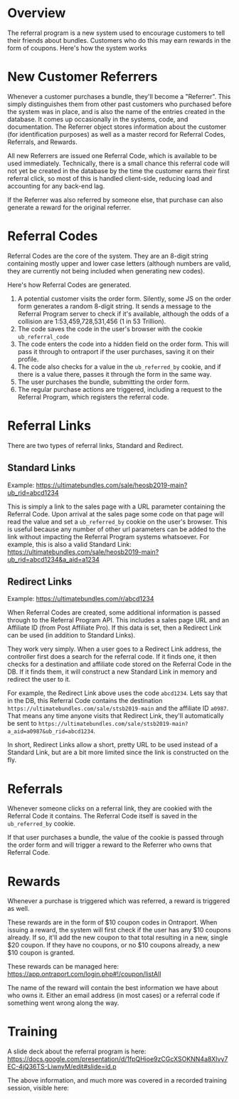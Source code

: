 <!-- TITLE: Referral Program -->
<!-- SUBTITLE: A quick summary of Referral Program -->

# Overview
The referral program is a new system used to encourage customers to tell their friends about bundles. Customers who do this may earn rewards in the form of coupons. Here's how the system works

# New Customer Referrers
Whenever a customer purchases a bundle, they'll become a "Referrer". This simply distinguishes them from other past customers who purchased before the system was in place, and is also the name of the entries created in the database. It comes up occasionally in the systems, code, and documentation. The Referrer object stores information about the customer (for identification purposes) as well as a master record for Referral Codes, Referrals, and Rewards.

All new Referrers are issued one Referral Code, which is available to be used immediately. Technically, there is a small chance this referral code will not yet be created in the database by the time the customer earns their first referral click, so most of this is handled client-side, reducing load and accounting for any back-end lag.

If the Referrer was also referred by someone else, that purchase can also generate a reward for the original referrer.

# Referral Codes
Referral Codes are the core of the system. They are an 8-digit string containing mostly upper and lower case letters (although numbers are valid, they are currently not being included when generating new codes).

Here's how Referral Codes are generated.

1. A potential customer visits the order form. Silently, some JS on the order form generates a random 8-digit string. It sends a message to the Referral Program server to check if it's available, although the odds of a collision are 1:53,459,728,531,456 (1 in 53 Trillion).
2. The code saves the code in the user's browser with the cookie `ub_referral_code`
3. The code enters the code into a hidden field on the order form. This will pass it through to ontraport if the user purchases, saving it on their profile.
4. The code also checks for a value in the `ub_referred_by` cookie, and if there is a value there, passes it through the form in the same way.
5. The user purchases the bundle, submitting the order form.
6. The regular purchase actions are triggered, including a request to the Referral Program, which registers the referral code.

# Referral Links
There are two types of referral links, Standard and Redirect.

## Standard Links
Example: https://ultimatebundles.com/sale/heosb2019-main?ub_rid=abcd1234

This is simply a link to the sales page with a URL parameter containing the Referral Code. Upon arrival at the sales page some code on that page will read the value and set a `ub_referred_by` cookie on the user's browser. This is useful because any number of other url parameters can be added to the link without impacting the Referral Program systems whatsoever. For example, this is also a valid Standard Link: https://ultimatebundles.com/sale/heosb2019-main?ub_rid=abcd1234&a_aid=a1234

## Redirect Links
Example: https://ultimatebundles.com/r/abcd1234

When Referral Codes are created, some additional information is passed through to the Referral Program API. This includes a sales page URL and an Affiliate ID (from Post Affiliate Pro). If this data is set, then a Redirect Link can be used (in addition to Standard Links). 

They work very simply. When a user goes to a Redirect Link address, the controller first does a search for the referral code. If it finds one, it then checks for a destination and affiliate code stored on the Referral Code in the DB. If it finds them, it will construct a new Standard Link in memory and redirect the user to it. 

For example, the Redirect Link above uses the code `abcd1234`. Lets say that in the DB, this Referral Code contains the destination `https://ultimatebundles.com/sale/stsb2019-main` and the affiliate ID `a0987`. That means any time anyone visits that Redirect Link, they'll automatically be sent to `https://ultimatebundles.com/sale/stsb2019-main?a_aid=a0987&ub_rid=abcd1234`.

In short, Redirect Links allow a short, pretty URL to be used instead of a Standard Link, but are a bit more limited since the link is constructed on the fly.

# Referrals
Whenever someone clicks on a referral link, they are cookied with the Referral Code it contains. The Referral Code itself is saved in the `ub_referred_by` cookie.

If that user purchases a bundle, the value of the cookie is passed through the order form and will trigger a reward to the Referrer who owns that Referral Code.

# Rewards
Whenever a purchase is triggered which was referred, a reward is triggered as well.

These rewards are in the form of $10 coupon codes in Ontraport. When issuing a reward, the system will first check if the user has any $10 coupons already. If so, it'll add the new coupon to that total resulting in a new, single $20 coupon. If they have no coupons, or no $10 coupons already, a new $10 coupon is granted.

These rewards can be managed here: https://app.ontraport.com/login.php#!/coupon/listAll

The name of the reward will contain the best information we have about who owns it. Either an email address (in most cases) or a referral code if something went wrong along the way.

# Training
A slide deck about the referral program is here: https://docs.google.com/presentation/d/1fpQHioe9zCGcXSOKNN4a8XIvy7EC-4jQ36TS-LiwnyM/edit#slide=id.p

The above information, and much more was covered in a recorded training session, visible here: 